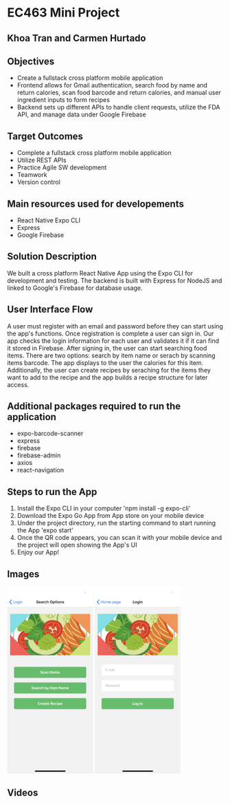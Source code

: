 # EC463 Mini Project
## Khoa Tran and Carmen Hurtado

## Objectives
- Create a fullstack cross platform mobile application 
- Frontend allows for Gmail authentication, search food by name and return calories, scan food barcode and return calories, and manual user ingredient inputs to form recipes
- Backend sets up different APIs to handle client requests, utilize the FDA API, and manage data under Google Firebase

## Target Outcomes
- Complete a fullstack cross platform mobile application
- Utilize REST APIs
- Practice Agile SW development
- Teamwork
- Version control

## Main resources used for developements
* React Native Expo CLI
* Express 
* Google Firebase

## Solution Description
We built a cross platform React Native App using the Expo CLI for development and testing. The backend is built with Express for NodeJS and linked to Google's Firebase for database usage. 

## User Interface Flow
A user must register with an email and password before they can start using the app's functions. Once registration is complete a user can sign in. Our app checks the login information for each user and validates it if it can find it stored in Firebase. After signing in, the user can start searching food items. There are two options: search by item name or serach by scanning items barcode. The app displays to the user the calories for this item. Additionally, the user can create recipes by seraching for the items they want to add to the recipe and the app builds a recipe structure for later access. 

## Additional packages required to run the application
* expo-barcode-scanner
* express
* firebase
* firebase-admin
* axios
* react-navigation

## Steps to run the App
1. Install the Expo CLI in your computer 'npm install -g expo-cli'
2. Download the Expo Go App from App store on your mobile device
3. Under the project directory, run the starting command to start running the App 'expo start'
4. Once the QR code appears, you can scan it with your mobile device and the project will open showing the App's UI
5. Enjoy our App! 


## Images
<img src="/assets/screen1.jpeg" width="200"/>
<img src="/assets/screen2.jpeg" width="200"/>

## Videos

